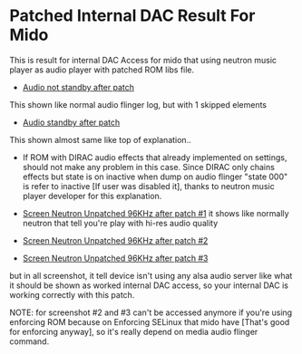 # Patched Internal DAC Result For Mido

This is result for internal DAC Access for mido that using neutron music player as audio player
with patched ROM libs file.

- [Audio not standby after patch](https://github.com/Nicklas373/Internal_DAC_Fixer/blob/master/docs/patched/audio_not_standby_after_patch.log)

This shown like normal audio flinger log, but with 1 skipped elements

- [Audio standby after patch](https://github.com/Nicklas373/Internal_DAC_Fixer/blob/master/docs/patched/audio_standby_after_patch.log)

This shown almost same like top of explanation..
- If ROM with DIRAC audio effects that already implemented on settings, should not make any problem in this case. Since DIRAC only chains effects but state is on inactive when dump on audio flinger "state 000" is refer to inactive [If user was disabled it], thanks to neutron music player developer for this explanation.

- [Screen Neutron Unpatched 96KHz after patch #1](https://github.com/Nicklas373/Internal_DAC_Fixer/blob/master/docs/patched/Screenshot_20190214-093915.png)
it shows like normally neutron that tell you're play with hi-res audio quality

- [Screen Neutron Unpatched 96KHz after patch #2](https://github.com/Nicklas373/Internal_DAC_Fixer/blob/master/docs/patched/Screenshot_20190214-093925.png)

- [Screen Neutron Unpatched 96KHz after patch #3](https://github.com/Nicklas373/Internal_DAC_Fixer/blob/master/docs/patched/Screenshot_20190214-093936.png)

but in all screenshot, it tell device isn't using any alsa audio server like what it should be shown as worked internal DAC access, so your internal DAC is working correctly with this patch.

NOTE: for screenshot #2 and #3 can't be accessed anymore if you're using enforcing ROM because on Enforcing SELinux that mido have [That's good for enforcing anyway], so it's really depend on media audio flinger command.

